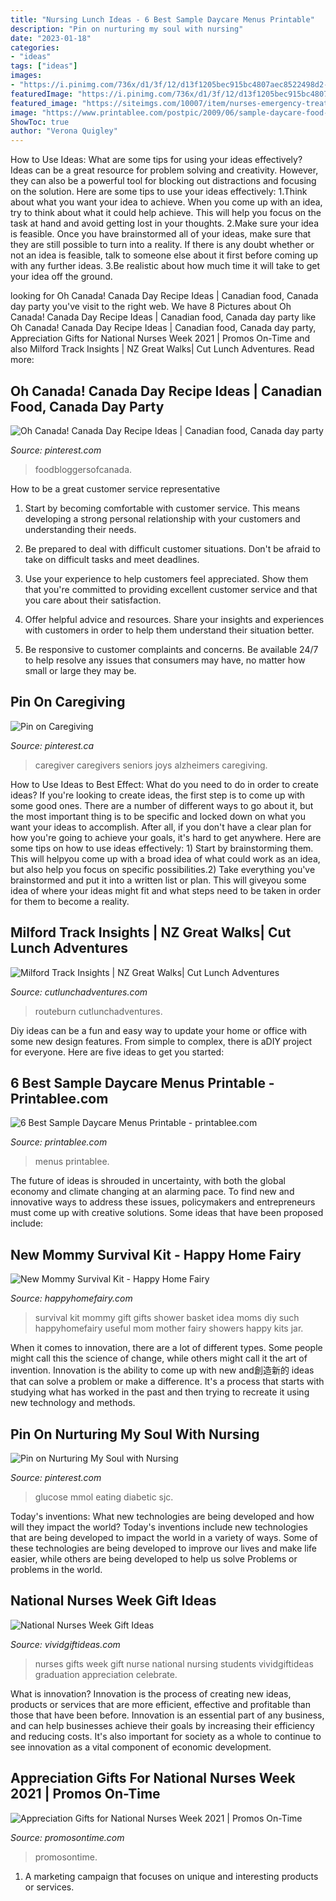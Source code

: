 ```yaml
---
title: "Nursing Lunch Ideas - 6 Best Sample Daycare Menus Printable"
description: "Pin on nurturing my soul with nursing"
date: "2023-01-18"
categories:
- "ideas"
tags: ["ideas"]
images:
- "https://i.pinimg.com/736x/d1/3f/12/d13f1205bec915bc4807aec8522498d2--weight-watcher-menu-planning.jpg"
featuredImage: "https://i.pinimg.com/736x/d1/3f/12/d13f1205bec915bc4807aec8522498d2--weight-watcher-menu-planning.jpg"
featured_image: "https://siteimgs.com/10007/item/nurses-emergency-treat-ki_3989-0.jpg"
image: "https://www.printablee.com/postpic/2009/06/sample-daycare-food-menu_100702.jpg"
ShowToc: true
author: "Verona Quigley"
---
```



How to Use Ideas: What are some tips for using your ideas effectively?
Ideas can be a great resource for problem solving and creativity. However, they can also be a powerful tool for blocking out distractions and focusing on the solution. Here are some tips to use your ideas effectively:
1.Think about what you want your idea to achieve. When you come up with an idea, try to think about what it could help achieve. This will help you focus on the task at hand and avoid getting lost in your thoughts.
2.Make sure your idea is feasible. Once you have brainstormed all of your ideas, make sure that they are still possible to turn into a reality. If there is any doubt whether or not an idea is feasible, talk to someone else about it first before coming up with any further ideas.
3.Be realistic about how much time it will take to get your idea off the ground.

	

		
looking for Oh Canada! Canada Day Recipe Ideas | Canadian food, Canada day party you've visit to the right web. We have 8 Pictures about Oh Canada! Canada Day Recipe Ideas | Canadian food, Canada day party like Oh Canada! Canada Day Recipe Ideas | Canadian food, Canada day party, Appreciation Gifts for National Nurses Week 2021 | Promos On-Time and also Milford Track Insights | NZ Great Walks| Cut Lunch Adventures. Read more:
		
    
## Oh Canada! Canada Day Recipe Ideas | Canadian Food, Canada Day Party

<img loading=lazy src="https://i.pinimg.com/originals/aa/e9/33/aae933727868ea93a45ddc345a383701.jpg" onerror="this.onerror=null;this.src='https://tse4.mm.bing.net/th?id=OIP.iygS-RNagdCWjOXk-eSTpAHaLH&amp;pid=15.1';" alt="Oh Canada! Canada Day Recipe Ideas | Canadian food, Canada day party">

_Source: pinterest.com_

>foodbloggersofcanada. 

	

How to be a great customer service representative
1. Start by becoming comfortable with customer service. This means developing a strong personal relationship with your customers and understanding their needs.
2. Be prepared to deal with difficult customer situations. Don't be afraid to take on difficult tasks and meet deadlines.

3. Use your experience to help customers feel appreciated. Show them that you're committed to providing excellent customer service and that you care about their satisfaction.

4. Offer helpful advice and resources. Share your insights and experiences with customers in order to help them understand their situation better.

5. Be responsive to customer complaints and concerns. Be available 24/7 to help resolve any issues that consumers may have, no matter how small or large they may be.

    
## Pin On Caregiving

<img loading=lazy src="https://i.pinimg.com/736x/d1/3f/12/d13f1205bec915bc4807aec8522498d2--weight-watcher-menu-planning.jpg" onerror="this.onerror=null;this.src='https://tse4.mm.bing.net/th?id=OIP.FHV2bprqWpA6hgpmwuP14wHaF0&amp;pid=15.1';" alt="Pin on Caregiving">

_Source: pinterest.ca_

>caregiver caregivers seniors joys alzheimers caregiving. 

	

How to Use Ideas to Best Effect: What do you need to do in order to create ideas?
If you're looking to create ideas, the first step is to come up with some good ones. There are a number of different ways to go about it, but the most important thing is to be specific and locked down on what you want your ideas to accomplish. After all, if you don't have a clear plan for how you're going to achieve your goals, it's hard to get anywhere. Here are some tips on how to use ideas effectively: 1) Start by brainstorming them. This will helpyou come up with a broad idea of what could work as an idea, but also help you focus on specific possibilities.2) Take everything you've brainstormed and put it into a written list or plan. This will giveyou some idea of where your ideas might fit and what steps need to be taken in order for them to become a reality.

    
## Milford Track Insights | NZ Great Walks| Cut Lunch Adventures

<img loading=lazy src="https://i2.wp.com/www.cutlunchadventures.com/wp-content/uploads/2017/04/Feature-Image-Milford-Track.jpg?fit=800%2C800&amp;ssl=1" onerror="this.onerror=null;this.src='https://tse2.mm.bing.net/th?id=OIP.t02mt_TCmwE12u_0EcxI-AHaHa&amp;pid=15.1';" alt="Milford Track Insights | NZ Great Walks| Cut Lunch Adventures">

_Source: cutlunchadventures.com_

>routeburn cutlunchadventures. 

	

Diy ideas can be a fun and easy way to update your home or office with some new design features. From simple to complex, there is aDIY project for everyone. Here are five ideas to get you started: 

    
## 6 Best Sample Daycare Menus Printable - Printablee.com

<img loading=lazy src="https://www.printablee.com/postpic/2009/06/sample-daycare-food-menu_100702.jpg" onerror="this.onerror=null;this.src='https://tse4.mm.bing.net/th?id=OIP.Avb2JifopSIJ6scwdFzZ3QHaE-&amp;pid=15.1';" alt="6 Best Sample Daycare Menus Printable - printablee.com">

_Source: printablee.com_

>menus printablee. 

	

The future of ideas is shrouded in uncertainty, with both the global economy and climate changing at an alarming pace. To find new and innovative ways to address these issues, policymakers and entrepreneurs must come up with creative solutions. Some ideas that have been proposed include: 

    
## New Mommy Survival Kit - Happy Home Fairy

<img loading=lazy src="http://happyhomefairy.com/wp-content/uploads/2014/03/mommy-survival-kit-such-a-cute-and-useful-gift-idea-for-a-new-mommy.jpg" onerror="this.onerror=null;this.src='https://tse2.mm.bing.net/th?id=OIP.kP5EQkcpsKZLGJWOUq7teAHaLH&amp;pid=15.1';" alt="New Mommy Survival Kit - Happy Home Fairy">

_Source: happyhomefairy.com_

>survival kit mommy gift gifts shower basket idea moms diy such happyhomefairy useful mom mother fairy showers happy kits jar. 

	

When it comes to innovation, there are a lot of different types. Some people might call this the science of change, while others might call it the art of invention. Innovation is the ability to come up with new and創造新的 ideas that can solve a problem or make a difference. It's a process that starts with studying what has worked in the past and then trying to recreate it using new technology and methods.

    
## Pin On Nurturing My Soul With Nursing

<img loading=lazy src="https://i.pinimg.com/originals/a4/be/bd/a4bebd7ad988157892df8bad66a5d7d6.jpg" onerror="this.onerror=null;this.src='https://tse3.mm.bing.net/th?id=OIP.79sVGdRiTsJ7puM-7_ebLQHaDJ&amp;pid=15.1';" alt="Pin on Nurturing My Soul with Nursing">

_Source: pinterest.com_

>glucose mmol eating diabetic sjc. 

	

Today's inventions: What new technologies are being developed and how will they impact the world?
Today's inventions include new technologies that are being developed to impact the world in a variety of ways. Some of these technologies are being developed to improve our lives and make life easier, while others are being developed to help us solve Problems or problems in the world.

    
## National Nurses Week Gift Ideas

<img loading=lazy src="https://cdn.vividgiftideas.com/wp-content/uploads/2017/04/gifts-for-nurses.jpg" onerror="this.onerror=null;this.src='https://tse4.mm.bing.net/th?id=OIP.zE8zgmbeLW8H66UiP2Eb9QHaMY&amp;pid=15.1';" alt="National Nurses Week Gift Ideas">

_Source: vividgiftideas.com_

>nurses gifts week gift nurse national nursing students vividgiftideas graduation appreciation celebrate. 

	

What is innovation?
Innovation is the process of creating new ideas, products or services that are more efficient, effective and profitable than those that have been before. Innovation is an essential part of any business, and can help businesses achieve their goals by increasing their efficiency and reducing costs. It's also important for society as a whole to continue to see innovation as a vital component of economic development.

    
## Appreciation Gifts For National Nurses Week 2021 | Promos On-Time

<img loading=lazy src="https://siteimgs.com/10007/item/nurses-emergency-treat-ki_3989-0.jpg" onerror="this.onerror=null;this.src='https://tse4.mm.bing.net/th?id=OIP.Ko_bX6l1X8sRCbqa52QQogHaHa&amp;pid=15.1';" alt="Appreciation Gifts for National Nurses Week 2021 | Promos On-Time">

_Source: promosontime.com_

>promosontime. 

	

1. A marketing campaign that focuses on unique and interesting products or services.

